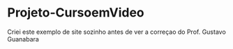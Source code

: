 # Projeto-CursoemVideo
 

 Criei este exemplo de site sozinho antes de ver a correçao do Prof. Gustavo Guanabara
